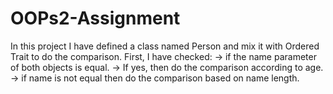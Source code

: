 # OOPs2-Assignment
In this project I have defined a class named Person and mix it with Ordered Trait to do the comparison.
First, I have checked:
-> if the name parameter of both objects is equal. 
     -> If yes, then do the comparison according to age.
-> if name is not equal then do the comparison based on name length.
